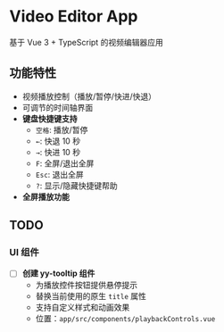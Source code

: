 # Video Editor App

基于 Vue 3 + TypeScript 的视频编辑器应用

## 功能特性

- 视频播放控制（播放/暂停/快进/快退）
- 可调节的时间轴界面
- **键盘快捷键支持**
  - `空格`: 播放/暂停
  - `←`: 快退 10 秒
  - `→`: 快进 10 秒
  - `F`: 全屏/退出全屏
  - `Esc`: 退出全屏
  - `?`: 显示/隐藏快捷键帮助
- **全屏播放功能**

## TODO

### UI 组件

- [ ] **创建 yy-tooltip 组件**
  - 为播放控件按钮提供悬停提示
  - 替换当前使用的原生 `title` 属性
  - 支持自定义样式和动画效果
  - 位置：`app/src/components/playbackControls.vue`
